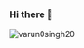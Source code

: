 ### Hi there 👋
<p align="left"> <img src="https://komarev.com/ghpvc/?username=varun-singh20&label=Profile%20views&color=0e75b6&style=flat" alt="varun0singh20" /> </p>
